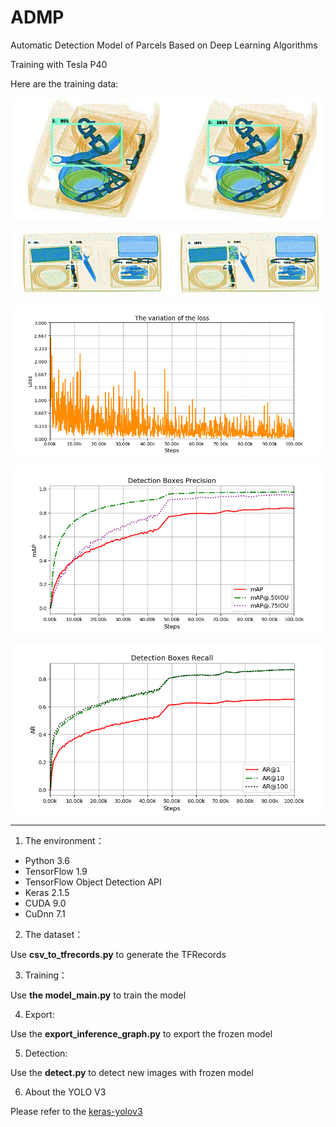 # ADMP
Automatic Detection Model of Parcels Based on Deep Learning Algorithms

Training with Tesla P40

Here are the training data:

![1](https://github.com/Mingqi-Yuan/ADMP/blob/master/file_for_training_model/example/1.png)

![2](https://github.com/Mingqi-Yuan/ADMP/blob/master/file_for_training_model/example/2.png)

![3](https://github.com/Mingqi-Yuan/ADMP/blob/master/file_for_training_model/example/loss.png)

![4](https://github.com/Mingqi-Yuan/ADMP/blob/master/file_for_training_model/example/mAP.png)

![5](https://github.com/Mingqi-Yuan/ADMP/blob/master/file_for_training_model/example/AR.png)

---

1. The environment：

- Python 3.6
- TensorFlow 1.9
- TensorFlow Object Detection API
- Keras 2.1.5
- CUDA 9.0
- CuDnn 7.1

2. The dataset：

Use **csv_to_tfrecords.py** to generate the TFRecords

3. Training：

Use **the model_main.py** to train the model

4. Export:

Use the **export_inference_graph.py** to export the frozen model

5. Detection:

Use the **detect.py** to detect new images with frozen model

6. About the YOLO V3

Please refer to the [keras-yolov3](https://github.com/qqwweee/keras-yolo3)
